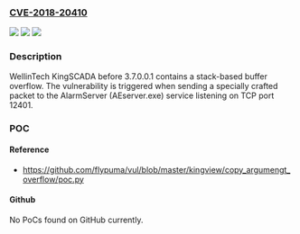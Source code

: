 ### [CVE-2018-20410](https://cve.mitre.org/cgi-bin/cvename.cgi?name=CVE-2018-20410)
![](https://img.shields.io/static/v1?label=Product&message=n%2Fa&color=blue)
![](https://img.shields.io/static/v1?label=Version&message=n%2Fa&color=blue)
![](https://img.shields.io/static/v1?label=Vulnerability&message=n%2Fa&color=brighgreen)

### Description

WellinTech KingSCADA before 3.7.0.0.1 contains a stack-based buffer overflow. The vulnerability is triggered when sending a specially crafted packet to the AlarmServer (AEserver.exe) service listening on TCP port 12401.

### POC

#### Reference
- https://github.com/flypuma/vul/blob/master/kingview/copy_argumengt_overflow/poc.py

#### Github
No PoCs found on GitHub currently.

